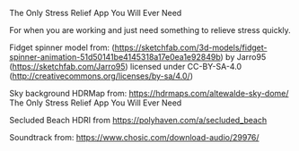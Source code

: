 The Only Stress Relief App You Will Ever Need

For when you are working and just need something to relieve stress quickly.

Fidget spinner model from: (https://sketchfab.com/3d-models/fidget-spinner-animation-51d50141be4145318a17e0ea1e92849b) by Jarro95 (https://sketchfab.com/Jarro95) licensed under CC-BY-SA-4.0 (http://creativecommons.org/licenses/by-sa/4.0/)

Sky background HDRMap from: https://hdrmaps.com/altewalde-sky-dome/
The Only Stress Relief App You Will Ever Need

Secluded Beach HDRI from https://polyhaven.com/a/secluded_beach

Soundtrack from: https://www.chosic.com/download-audio/29976/
